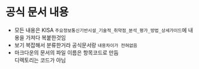 # 공식 문서 내용
* 모든 내용은 KISA `주요정보통신기반시설_기술적_취약점_분석_평가_방법_상세가이드`에 내용을 가져다 복붙한것임
* 보기 복잡해서 분류한거라 공식문서랑 `내용차이가 전혀없음`
* 마크다운의 문서의 파일 이름은 항목코드로 만듬<br>
디렉토리는 코드가 아님

